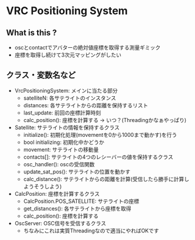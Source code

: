 # VRC Positioning System

## What is this ?
* oscとcontactでアバターの絶対値座標を取得する測量ギミック
* 座標を取得し続けて3次元マッピングがしたい

## クラス・変数名など
* VrcPositioningSystem: メインに当たる部分
    * satelliteN: 各サテライトのインスタンス
    * distances: 各サテライトからの距離を保持するリスト
    * last_update: 前回の座標計算時刻
    * calc_position(): 座標を計算する -> いつ？(Threadingかなぁやっぱり)
* Satellite: サテライトの情報を保持するクラス 
    * initialize(): 初期化処理(movementを0から1000まで動かす)を行う
    * bool initializing: 初期化中かどうか
    * movement: サテライトの移動量
    * contacts[]: サテライトの4つのレシーバーの値を保持するクラス
    * osc_handler(): oscの受信関数
    * update_sat_pos(): サテライトの位置を動かす
    * calc_distance(): サテライトからの距離を計算(受信したら勝手に計算しようそうしよう)
* CalcPosition: 座標を計算するクラス
    * CalcPosition.POS_SATELLITE: サテライトの座標
    * get_distances(): 各サテライトから座標を取得
    * calc_position(): 座標を計算する
* OscServer: OSC信号を受信するクラス
    * ちなみにこれは実質Threadingなので適当にやればOKです